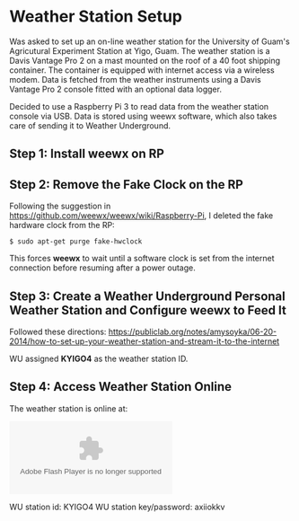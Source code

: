 <!--
.. title: Setting Up an Online Weather Station
.. slug: setting-up-an-online-weather-station
.. date: 2017-04-09 02:43:59 UTC+10:00
.. tags: Raspberry Pi
.. category:
.. link:
.. description:
.. type: text
-->

# Weather Station Setup

Was asked to set up an on-line weather station for the University of Guam's Agricutural Experiment Station at Yigo, Guam. The weather station is a Davis Vantage Pro 2 on a mast mounted on the roof of a 40 foot shipping container. The container is equipped with internet access via a wireless modem. Data is fetched from the weather instruments using a Davis Vantage Pro 2 console fitted with an optional data logger.

Decided to use a Raspberry Pi 3 to read data from the weather station console via USB. Data is stored using weewx software, which also takes care of sending it to Weather Underground.

## Step 1: Install weewx on RP

## Step 2: Remove the Fake Clock on the RP

Following the suggestion in
https://github.com/weewx/weewx/wiki/Raspberry-Pi,
I deleted the fake hardware clock from the RP:

    $ sudo apt-get purge fake-hwclock

This forces **weewx** to wait until a software clock is set from the internet connection before resuming after a power outage.

## Step 3: Create a Weather Underground Personal Weather Station and Configure weewx to Feed It

Followed these directions:
https://publiclab.org/notes/amysoyka/06-20-2014/how-to-set-up-your-weather-station-and-stream-it-to-the-internet

WU assigned **KYIGO4** as the weather station ID.


## Step 4: Access Weather Station Online

The weather station is online at:

<object width="290" height="130"><param name="movie" value="http://www.wunderground.com/swf/pws_mini_rf_nc.swf?station=KYIGO4&freq=&units=english&lang=EN" /><embed src="http://www.wunderground.com/swf/pws_mini_rf_nc.swf?station=KYIGO4&freq=&units=english&lang=EN" type="application/x-shockwave-flash" width="290" height="130" /></object>



WU station id: KYIGO4
WU station key/password: axiiokkv
